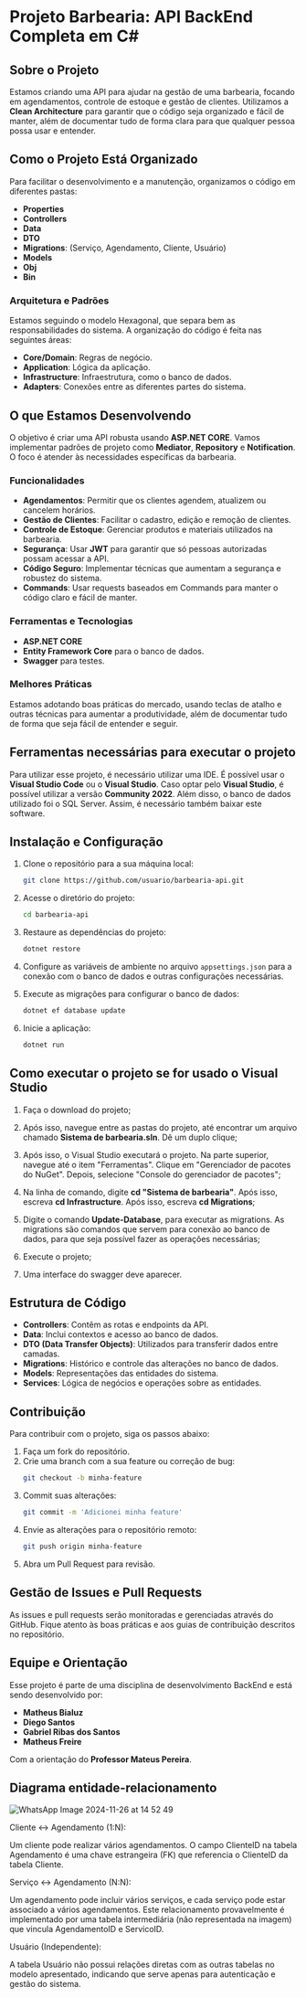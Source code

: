 # Projeto Barbearia: API BackEnd Completa em C#

## Sobre o Projeto
Estamos criando uma API para ajudar na gestão de uma barbearia, focando em agendamentos, controle de estoque e gestão de clientes. Utilizamos a **Clean Architecture** para garantir que o código seja organizado e fácil de manter, além de documentar tudo de forma clara para que qualquer pessoa possa usar e entender.

## Como o Projeto Está Organizado
Para facilitar o desenvolvimento e a manutenção, organizamos o código em diferentes pastas:

- **Properties**
- **Controllers**
- **Data**
- **DTO**
- **Migrations**: (Serviço, Agendamento, Cliente, Usuário)
- **Models**
- **Obj**
- **Bin**

### Arquitetura e Padrões
Estamos seguindo o modelo Hexagonal, que separa bem as responsabilidades do sistema. A organização do código é feita nas seguintes áreas:

- **Core/Domain**: Regras de negócio.
- **Application**: Lógica da aplicação.
- **Infrastructure**: Infraestrutura, como o banco de dados.
- **Adapters**: Conexões entre as diferentes partes do sistema.

## O que Estamos Desenvolvendo
O objetivo é criar uma API robusta usando **ASP.NET CORE**. Vamos implementar padrões de projeto como **Mediator**, **Repository** e **Notification**. O foco é atender às necessidades específicas da barbearia.

### Funcionalidades
- **Agendamentos**: Permitir que os clientes agendem, atualizem ou cancelem horários.
- **Gestão de Clientes**: Facilitar o cadastro, edição e remoção de clientes.
- **Controle de Estoque**: Gerenciar produtos e materiais utilizados na barbearia.
- **Segurança**: Usar **JWT** para garantir que só pessoas autorizadas possam acessar a API.
- **Código Seguro**: Implementar técnicas que aumentam a segurança e robustez do sistema.
- **Commands**: Usar requests baseados em Commands para manter o código claro e fácil de manter.

### Ferramentas e Tecnologias
- **ASP.NET CORE**
- **Entity Framework Core** para o banco de dados.
- **Swagger** para testes.


### Melhores Práticas
Estamos adotando boas práticas do mercado, usando teclas de atalho e outras técnicas para aumentar a produtividade, além de documentar tudo de forma que seja fácil de entender e seguir.

## Ferramentas necessárias para executar o projeto
Para utilizar esse projeto, é necessário utilizar uma IDE. É possível usar o **Visual Studio Code** ou o **Visual Studio**. Caso optar pelo **Visual Studio**, é possível utilizar a versão **Community 2022**. Além disso, o banco de dados utilizado foi o SQL Server. Assim, é necessário também baixar este software. 

## Instalação e Configuração
1. Clone o repositório para a sua máquina local:
   ```bash
   git clone https://github.com/usuario/barbearia-api.git
   ```

2. Acesse o diretório do projeto:
   ```bash
   cd barbearia-api
   ```

3. Restaure as dependências do projeto:
   ```bash
   dotnet restore
   ```

4. Configure as variáveis de ambiente no arquivo `appsettings.json` para a conexão com o banco de dados e outras configurações necessárias.

5. Execute as migrações para configurar o banco de dados:
   ```bash
   dotnet ef database update
   ```

6. Inicie a aplicação:
   ```bash
   dotnet run
   ```

## Como executar o projeto se for usado o Visual Studio
1. Faça o download do projeto;

2. Após isso, navegue entre as pastas do projeto, até encontrar um arquivo chamado **Sistema de barbearia.sln**. Dê um duplo clique;

3. Após isso, o Visual Studio executará o projeto. Na parte superior, navegue até o item "Ferramentas". Clique em "Gerenciador de pacotes do NuGet". Depois, selecione "Console do gerenciador de pacotes";

4. Na linha de comando, digite **cd "Sistema de barbearia"**. Após isso, escreva **cd Infrastructure**. Após isso, escreva **cd Migrations**;

5. Digite o comando **Update-Database**, para executar as migrations. As migrations são comandos que servem para conexão ao banco de dados, para que seja possível fazer as operações necessárias;

6. Execute o projeto;

7. Uma interface do swagger deve aparecer.

## Estrutura de Código
- **Controllers**: Contêm as rotas e endpoints da API.
- **Data**: Inclui contextos e acesso ao banco de dados.
- **DTO (Data Transfer Objects)**: Utilizados para transferir dados entre camadas.
- **Migrations**: Histórico e controle das alterações no banco de dados.
- **Models**: Representações das entidades do sistema.
- **Services**: Lógica de negócios e operações sobre as entidades.

## Contribuição
Para contribuir com o projeto, siga os passos abaixo:

1. Faça um fork do repositório.
2. Crie uma branch com a sua feature ou correção de bug:
   ```bash
   git checkout -b minha-feature
   ```
3. Commit suas alterações:
   ```bash
   git commit -m 'Adicionei minha feature'
   ```
4. Envie as alterações para o repositório remoto:
   ```bash
   git push origin minha-feature
   ```
5. Abra um Pull Request para revisão.

## Gestão de Issues e Pull Requests
As issues e pull requests serão monitoradas e gerenciadas através do GitHub. Fique atento às boas práticas e aos guias de contribuição descritos no repositório.

## Equipe e Orientação
Esse projeto é parte de uma disciplina de desenvolvimento BackEnd e está sendo desenvolvido por:

- **Matheus Bialuz**
- **Diego Santos**
- **Gabriel Ribas dos Santos**
- **Matheus Freire**

Com a orientação do **Professor Mateus Pereira**.

## Diagrama entidade-relacionamento

![WhatsApp Image 2024-11-26 at 14 52 49](https://github.com/user-attachments/assets/987ab240-4b9d-412f-9df5-2a54085ac55c)

Cliente <-> Agendamento (1:N):

Um cliente pode realizar vários agendamentos.
O campo ClienteID na tabela Agendamento é uma chave estrangeira (FK) que referencia o ClienteID da tabela Cliente.


Serviço <-> Agendamento (N:N):

Um agendamento pode incluir vários serviços, e cada serviço pode estar associado a vários agendamentos.
Este relacionamento provavelmente é implementado por uma tabela intermediária (não representada na imagem) que vincula AgendamentoID e ServicoID.


Usuário (Independente):

A tabela Usuário não possui relações diretas com as outras tabelas no modelo apresentado, indicando que serve apenas para autenticação e gestão do sistema.



